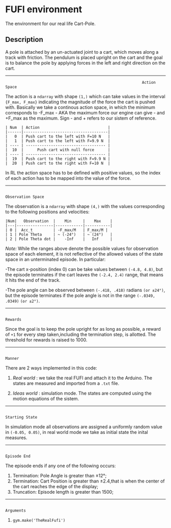 # FUFI environment
The environment for our real life Cart-Pole.
## Description
A pole is attached by an un-actuated joint to a cart, which moves along a track with friction.
The pendulum is placed upright on the cart and the goal is to balance the pole by applying forces in the left and right direction on the cart.

****
                                                                Action Space

The action is a `ndarray` with shape `(1,)` which can take values in the interval `{F_max, F_max}` indicating the magnitude of the force the cart is pushed with. Basically we take a continous action space, in which the minimum corresponds to -F_max - AKA the maximum force our engine can give - and +F_max as the maximum. Sign - and + refers to our sistem of reference.

    | Num  | Action                              |
    |------|-------------------------------------|
    |   0  | Push cart to the left with F=10 N   |
    |   1  | Push cart to the left with F=9.9 N  |
    | ---- | ----------------------------------- |
    |  10  |      Push cart with null force      |
    | ---- | ----------------------------------- |
    |  19  | Push cart to the right with F=9.9 N |
    |  20  | Push cart to the right with F=10 N  |

In RL the action space has to be defined with positive values, so the index of each action has to be mapped into the value of the force.
    
****
                                                                Observation Space

The observation is a `ndarray` with shape `(4,)` with the values corresponding to the following positions and velocities:

    |Num|   Observation  |    Min     |    Max    |
    |---|----------------|------------|-----------|
    | 0 |  Acc_t         | -F_max/M   | F_max/M |
    | 1 | Pole Theta     | ~ (-24°)   | ~ (24°)   |
    | 2 | Pole Theta dot |    -Inf    |   Inf     |

*Note:* While the ranges above denote the possible values for observation space of each element, it is not reflective of the allowed values of the state space in an unterminated episode. In particular:

-The cart x-position (index 0) can be take values between `(-4.8, 4.8)`, but the episode terminates if the cart leaves the `(-2.4, 2.4)` range, that means it hits the end of the track.

-The pole angle can be observed between `(-.418, .418)` radians `(or ±24°)`, but the episode terminates if the pole angle is not in the range `(-.0349, .0349)` `(or ±2°)`.

****
                                                                              Rewards

Since the goal is to keep the pole upright for as long as possible, a reward of `+1` for every step taken,including the termination step, is allotted. The threshold for rewards is raised to 1000.
****
                                                                              Manner
There are 2 ways implemented in this code:
1. *Real world* : we take the real FUFI and attach it to the Arduino. The states are measured and imported from a `.txt` file.

2. *Ideas world* : simulation mode. The states are computed using the motion equations of the sistem.
****
                                                                          Starting State

In simulation mode all observations are assigned a uniformly random value in `(-0.05, 0.05)`, in real world mode we take as initial state the inital measures.
****
                                                                          Episode End

The episode ends if any one of the following occurs:
1. Termination: Pole Angle is greater than ±12°;
2. Termination: Cart Position is greater than ±2.4,that is when the center of the cart reaches the edge of the display;
3. Truncation: Episode length is greater than 1500;
****
                                                                           Arguments
1. `gym.make('TheRealFufi')`
